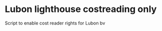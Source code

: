 # Lubon lighthouse costreading only
Script to enable cost reader rights for Lubon bv
<a href="https://portal.azure.com/#create/Microsoft.Template/uri/https://raw.githubusercontent.com/lubonbvba/AZ01-DeplyLubonMgmt/refs/heads/main/CostManagement/LubonCostManagement.json"/>
</a>
